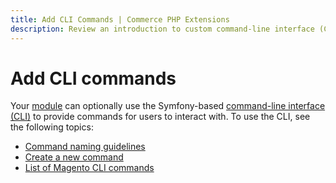 ```yaml
---
title: Add CLI Commands | Commerce PHP Extensions
description: Review an introduction to custom command-line interface (CLI) commands for Adobe Commerce and Magento Open Source.
---
```


# Add CLI commands

Your [module](https://glossary.magento.com/module) can optionally use the Symfony-based [command-line interface (CLI)](https://experienceleague.adobe.com/docs/commerce-operations/configuration-guide/cli/config-cli.html) to provide commands for users to interact with. To use the CLI, see the following topics:

*  [Command naming guidelines](naming-guidelines.md)
*  [Create a new command](custom.md)
*  [List of Magento CLI commands](https://devdocs.magento.com/guides/v2.4/reference/cli/magento.html)
